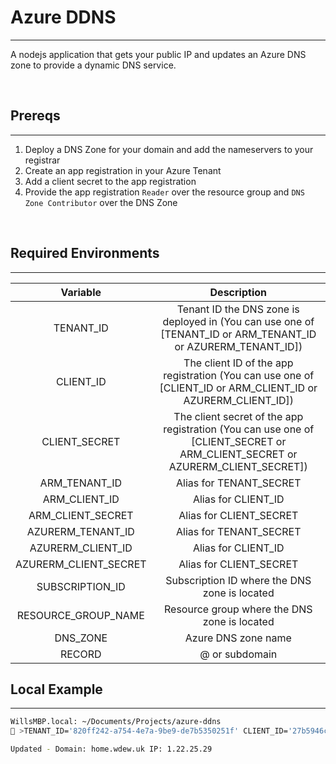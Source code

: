 # Azure DDNS
---

A nodejs application that gets your public IP and updates an Azure DNS zone to provide a dynamic DNS service.

<br/>

## Prereqs
---

1. Deploy a DNS Zone for your domain and add the nameservers to your registrar
2. Create an app registration in your Azure Tenant
3. Add a client secret to the app registration
4. Provide the app registration `Reader` over the resource group and `DNS Zone Contributor` over the DNS Zone

<br/>

## Required Environments
---

| Variable | Description |
| :-: | :-: |
| TENANT_ID | Tenant ID the DNS zone is deployed in (You can use one of [TENANT_ID or ARM_TENANT_ID or AZURERM_TENANT_ID])|
| CLIENT_ID | The client ID of the app registration (You can use one of [CLIENT_ID or ARM_CLIENT_ID or AZURERM_CLIENT_ID]) |
| CLIENT_SECRET | The client secret of the app registration (You can use one of [CLIENT_SECRET or ARM_CLIENT_SECRET or AZURERM_CLIENT_SECRET]) |
| ARM_TENANT_ID | Alias for TENANT_SECRET |
| ARM_CLIENT_ID | Alias for CLIENT_ID |
| ARM_CLIENT_SECRET | Alias for CLIENT_SECRET |
| AZURERM_TENANT_ID | Alias for TENANT_SECRET |
| AZURERM_CLIENT_ID | Alias for CLIENT_ID |
| AZURERM_CLIENT_SECRET | Alias for CLIENT_SECRET |
| SUBSCRIPTION_ID | Subscription ID where the DNS zone is located |
| RESOURCE_GROUP_NAME | Resource group where the DNS zone is located |
| DNS_ZONE | Azure DNS zone name |
| RECORD | @ or subdomain |

## Local Example
---

```bash
WillsMBP.local: ~/Documents/Projects/azure-ddns
🥞 >TENANT_ID='820ff242-a754-4e7a-9be9-de7b5350251f' CLIENT_ID='27b5946c-6e11-4e62-b081-0d11138cccd8' CLIENT_SECRET='n1S8Q~bFKlqO13EEPxl0TK7NEUZjQFLgeLy39csu' SUBSCRIPTION_ID='8d8aeb08-5ca6-4f8c-a3ef-e9ab11cc4449' RESOURCE_GROUP_NAME='rg-dns-example' DNS_ZONE='wdew.uk' RECORD='home' node index.js

Updated - Domain: home.wdew.uk IP: 1.22.25.29
```